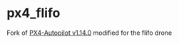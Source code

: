 # px4_flifo

Fork of [PX4-Autopilot v1.14.0](https://github.com/PX4/PX4-Autopilot/tree/v1.14.0) modified for the flifo drone